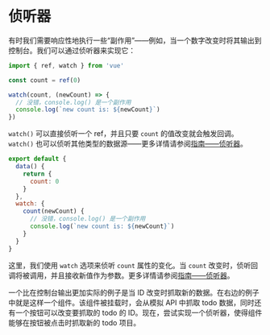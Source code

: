 # 侦听器

有时我们需要响应性地执行一些“副作用”——例如，当一个数字改变时将其输出到控制台。我们可以通过侦听器来实现它：

<div class="composition-api">

```js
import { ref, watch } from 'vue'

const count = ref(0)

watch(count, (newCount) => {
  // 没错，console.log() 是一个副作用
  console.log(`new count is: ${newCount}`)
})
```

`watch()` 可以直接侦听一个 ref，并且只要 `count` 的值改变就会触发回调。`watch()` 也可以侦听其他类型的数据源——更多详情请参阅<a target="_blank" href="/guide/essentials/watchers.html">指南——侦听器</a>。

</div>
<div class="options-api">

```js
export default {
  data() {
    return {
      count: 0
    }
  },
  watch: {
    count(newCount) {
      // 没错，console.log() 是一个副作用
      console.log(`new count is: ${newCount}`)
    }
  }
}
```

这里，我们使用 `watch` 选项来侦听 `count` 属性的变化。当 `count` 改变时，侦听回调将被调用，并且接收新值作为参数。更多详情请参阅<a target="_blank" href="/guide/essentials/watchers.html">指南——侦听器</a>。

</div>

一个比在控制台输出更加实际的例子是当 ID 改变时抓取新的数据。在右边的例子中就是这样一个组件。该组件被挂载时，会从模拟 API 中抓取 todo 数据，同时还有一个按钮可以改变要抓取的 todo 的 ID。现在，尝试实现一个侦听器，使得组件能够在按钮被点击时抓取新的 todo 项目。
